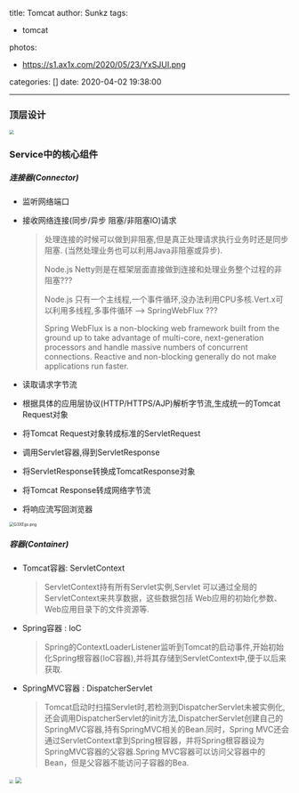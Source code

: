 title: Tomcat
author: Sunkz
tags:
  - tomcat

photos:

- https://s1.ax1x.com/2020/05/23/YxSJUI.png

categories: []
date: 2020-04-02 19:38:00

---
### 顶层设计

<img src="https://s1.ax1x.com/2020/04/01/G30Si9.png" style="zoom:50%;" />

### Service中的核心组件

##### 连接器(Connector) 

- 监听网络端口

- 接收网络连接(同步/异步 阻塞/非阻塞IO)请求

  > 处理连接的时候可以做到非阻塞,但是真正处理请求执行业务时还是同步阻塞. (当然处理业务也可以利用Java非阻塞或异步).
  >
  > Node.js Netty则是在框架层面直接做到连接和处理业务整个过程的非阻塞???
  >
  > Node.js 只有一个主线程,一个事件循环,没办法利用CPU多核.Vert.x可以利用多线程,多事件循环 --> SpringWebFlux ???
  >
  > Spring WebFlux is a non-blocking web framework built from the ground up to take advantage of multi-core, next-generation processors and handle massive numbers of concurrent connections. Reactive and non-blocking generally do not make applications run faster.

- 读取请求字节流

- 根据具体的应用层协议(HTTP/HTTPS/AJP)解析字节流,生成统一的Tomcat Request对象

- 将Tomcat Request对象转成标准的ServletRequest

- 调用Servlet容器,得到ServletResponse

- 将ServletResponse转换成TomcatResponse对象

- 将Tomcat Response转成网络字节流

- 将响应流写回浏览器

<img src="https://s1.ax1x.com/2020/04/01/G3XEgs.png" alt="G3XEgs.png" style="zoom:50%;" />

##### 容器(Container) 

- Tomcat容器: ServletContext 

  > ServletContext持有所有Servlet实例,Servlet 可以通过全局的ServletContext来共享数据，这些数据包括 Web应用的初始化参数、Web应用目录下的文件资源等.
  
- Spring容器 : IoC

  > Spring的ContextLoaderListener监听到Tomcat的启动事件,开始初始化Spring根容器(IoC容器),并将其存储到ServletContext中,便于以后来获取.
  
- SpringMVC容器 : DispatcherServlet

  > Tomcat启动时扫描Servlet时,若检测到DispatcherServlet未被实例化,还会调用DispatcherServlet的init方法,DispatcherServlet创建自己的SpringMVC容器,持有SpringMVC相关的Bean.同时，Spring MVC还会通过ServletContext拿到Spring根容器，并将Spring根容器设为SpringMVC容器的父容器.Spring MVC容器可以访问父容器中的Bean，但是父容器不能访问子容器的Bea.

<img src="https://s1.ax1x.com/2020/04/02/GJkfij.png" style="zoom: 45%;" />

<img src="https://s1.ax1x.com/2020/04/02/GYJFOO.png" style="zoom: 67%;" />
